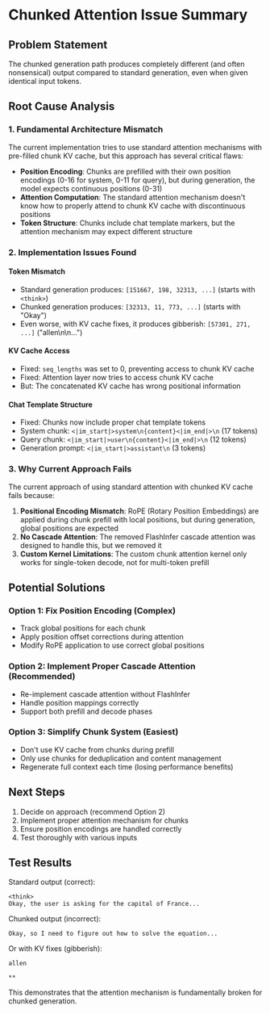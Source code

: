 # Chunked Attention Issue Summary

## Problem Statement
The chunked generation path produces completely different (and often nonsensical) output compared to standard generation, even when given identical input tokens.

## Root Cause Analysis

### 1. Fundamental Architecture Mismatch
The current implementation tries to use standard attention mechanisms with pre-filled chunk KV cache, but this approach has several critical flaws:

- **Position Encoding**: Chunks are prefilled with their own position encodings (0-16 for system, 0-11 for query), but during generation, the model expects continuous positions (0-31)
- **Attention Computation**: The standard attention mechanism doesn't know how to properly attend to chunk KV cache with discontinuous positions
- **Token Structure**: Chunks include chat template markers, but the attention mechanism may expect different structure

### 2. Implementation Issues Found

#### Token Mismatch
- Standard generation produces: `[151667, 198, 32313, ...]` (starts with `<think>`)
- Chunked generation produces: `[32313, 11, 773, ...]` (starts with "Okay")
- Even worse, with KV cache fixes, it produces gibberish: `[57301, 271, ...]` ("allen\n\n...")

#### KV Cache Access
- Fixed: `seq_lengths` was set to 0, preventing access to chunk KV cache
- Fixed: Attention layer now tries to access chunk KV cache
- But: The concatenated KV cache has wrong positional information

#### Chat Template Structure
- Fixed: Chunks now include proper chat template tokens
- System chunk: `<|im_start|>system\n{content}<|im_end|>\n` (17 tokens)
- Query chunk: `<|im_start|>user\n{content}<|im_end|>\n` (12 tokens)
- Generation prompt: `<|im_start|>assistant\n` (3 tokens)

### 3. Why Current Approach Fails

The current approach of using standard attention with chunked KV cache fails because:

1. **Positional Encoding Mismatch**: RoPE (Rotary Position Embeddings) are applied during chunk prefill with local positions, but during generation, global positions are expected
2. **No Cascade Attention**: The removed FlashInfer cascade attention was designed to handle this, but we removed it
3. **Custom Kernel Limitations**: The custom chunk attention kernel only works for single-token decode, not for multi-token prefill

## Potential Solutions

### Option 1: Fix Position Encoding (Complex)
- Track global positions for each chunk
- Apply position offset corrections during attention
- Modify RoPE application to use correct global positions

### Option 2: Implement Proper Cascade Attention (Recommended)
- Re-implement cascade attention without FlashInfer
- Handle position mappings correctly
- Support both prefill and decode phases

### Option 3: Simplify Chunk System (Easiest)
- Don't use KV cache from chunks during prefill
- Only use chunks for deduplication and content management
- Regenerate full context each time (losing performance benefits)

## Next Steps

1. Decide on approach (recommend Option 2)
2. Implement proper attention mechanism for chunks
3. Ensure position encodings are handled correctly
4. Test thoroughly with various inputs

## Test Results

Standard output (correct):
```
<think>
Okay, the user is asking for the capital of France...
```

Chunked output (incorrect):
```
Okay, so I need to figure out how to solve the equation...
```

Or with KV fixes (gibberish):
```
allen

**
```

This demonstrates that the attention mechanism is fundamentally broken for chunked generation.